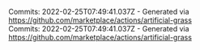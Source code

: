 Commits: 2022-02-25T07:49:41.037Z - Generated via https://github.com/marketplace/actions/artificial-grass
<br>
Commits: 2022-02-25T07:49:41.037Z - Generated via https://github.com/marketplace/actions/artificial-grass
<br>
